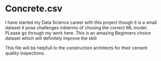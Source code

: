 # Concrete.csv
I have started my Data Science career with this project though it is a small dataset it pose challenges inbterms of chosing the correct ML model. PLease go through my work here.
This is an amazing Beginners choice dataset which will definitely improve the skill

This file will be helpfull to the construction architects for their cement quality inspections.
